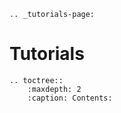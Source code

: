 ```{eval-rst}
.. _tutorials-page:
```
# Tutorials

```{eval-rst}
.. toctree::
    :maxdepth: 2
    :caption: Contents:

